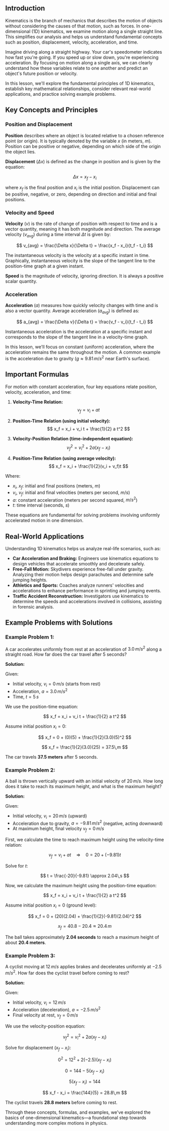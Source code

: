 ## Introduction

Kinematics is the branch of mechanics that describes the motion of objects without considering the causes of that motion, such as forces. In one-dimensional (1D) kinematics, we examine motion along a single straight line. This simplifies our analysis and helps us understand fundamental concepts such as position, displacement, velocity, acceleration, and time.

Imagine driving along a straight highway. Your car's speedometer indicates how fast you're going. If you speed up or slow down, you're experiencing acceleration. By focusing on motion along a single axis, we can clearly understand how these variables relate to one another and predict an object's future position or velocity.

In this lesson, we'll explore the fundamental principles of 1D kinematics, establish key mathematical relationships, consider relevant real-world applications, and practice solving example problems.

## Key Concepts and Principles

### Position and Displacement

**Position** describes where an object is located relative to a chosen reference point (or origin). It is typically denoted by the variable $x$ (in meters, $m$). Position can be positive or negative, depending on which side of the origin the object lies.

**Displacement** ($\Delta x$) is defined as the change in position and is given by the equation:

$$
\Delta x = x_f - x_i
$$

where $x_f$ is the final position and $x_i$ is the initial position. Displacement can be positive, negative, or zero, depending on direction and initial and final positions.

### Velocity and Speed

**Velocity** ($v$) is the rate of change of position with respect to time and is a vector quantity, meaning it has both magnitude and direction. The average velocity ($v_{avg}$) during a time interval $\Delta t$ is given by:

$$
v_{avg} = \frac{\Delta x}{\Delta t} = \frac{x_f - x_i}{t_f - t_i}
$$

The instantaneous velocity is the velocity at a specific instant in time. Graphically, instantaneous velocity is the slope of the tangent line to the position-time graph at a given instant.

**Speed** is the magnitude of velocity, ignoring direction. It is always a positive scalar quantity.

### Acceleration

**Acceleration** ($a$) measures how quickly velocity changes with time and is also a vector quantity. Average acceleration ($a_{avg}$) is defined as:

$$
a_{avg} = \frac{\Delta v}{\Delta t} = \frac{v_f - v_i}{t_f - t_i}
$$

Instantaneous acceleration is the acceleration at a specific instant and corresponds to the slope of the tangent line in a velocity-time graph.

In this lesson, we'll focus on constant (uniform) acceleration, where the acceleration remains the same throughout the motion. A common example is the acceleration due to gravity ($g \approx 9.81\,m/s^2$ near Earth's surface).

## Important Formulas

For motion with constant acceleration, four key equations relate position, velocity, acceleration, and time:

1. **Velocity-Time Relation:**
$$
v_f = v_i + a t
$$

2. **Position-Time Relation (using initial velocity):**
$$
x_f = x_i + v_i t + \frac{1}{2} a t^2
$$

3. **Velocity-Position Relation (time-independent equation):**
$$
v_f^2 = v_i^2 + 2a(x_f - x_i)
$$

4. **Position-Time Relation (using average velocity):**
$$
x_f = x_i + \frac{1}{2}(v_i + v_f)t
$$

Where:
- $x_i$, $x_f$: initial and final positions (meters, $m$)
- $v_i$, $v_f$: initial and final velocities (meters per second, $m/s$)
- $a$: constant acceleration (meters per second squared, $m/s^2$)
- $t$: time interval (seconds, $s$)

These equations are fundamental for solving problems involving uniformly accelerated motion in one dimension.

## Real-World Applications

Understanding 1D kinematics helps us analyze real-life scenarios, such as:

- **Car Acceleration and Braking:** Engineers use kinematics equations to design vehicles that accelerate smoothly and decelerate safely.
- **Free-Fall Motion:** Skydivers experience free-fall under gravity. Analyzing their motion helps design parachutes and determine safe jumping heights.
- **Athletics and Sports:** Coaches analyze runners' velocities and accelerations to enhance performance in sprinting and jumping events.
- **Traffic Accident Reconstruction:** Investigators use kinematics to determine the speeds and accelerations involved in collisions, assisting in forensic analysis.

## Example Problems with Solutions

### Example Problem 1:
A car accelerates uniformly from rest at an acceleration of $3.0\,m/s^2$ along a straight road. How far does the car travel after 5 seconds?

**Solution:**

Given:
- Initial velocity, $v_i = 0\,m/s$ (starts from rest)
- Acceleration, $a = 3.0\,m/s^2$
- Time, $t = 5\,s$

We use the position-time equation:

$$
x_f = x_i + v_i t + \frac{1}{2} a t^2
$$

Assume initial position $x_i = 0$:

$$
x_f = 0 + (0)(5) + \frac{1}{2}(3.0)(5)^2
$$

$$
x_f = \frac{1}{2}(3.0)(25) = 37.5\,m
$$

The car travels **37.5 meters** after 5 seconds.

### Example Problem 2:
A ball is thrown vertically upward with an initial velocity of $20\,m/s$. How long does it take to reach its maximum height, and what is the maximum height?

**Solution:**

Given:
- Initial velocity, $v_i = 20\,m/s$ (upward)
- Acceleration due to gravity, $a = -9.81\,m/s^2$ (negative, acting downward)
- At maximum height, final velocity $v_f = 0\,m/s$

First, we calculate the time to reach maximum height using the velocity-time relation:

$$
v_f = v_i + a t \quad\Rightarrow\quad 0 = 20 + (-9.81)t
$$

Solve for $t$:

$$
t = \frac{-20}{-9.81} \approx 2.04\,s
$$

Now, we calculate the maximum height using the position-time equation:

$$
x_f = x_i + v_i t + \frac{1}{2} a t^2
$$

Assume initial position $x_i = 0$ (ground level):

$$
x_f = 0 + (20)(2.04) + \frac{1}{2}(-9.81)(2.04)^2
$$

$$
x_f = 40.8 - 20.4 \approx 20.4\,m
$$

The ball takes approximately **2.04 seconds** to reach a maximum height of about **20.4 meters**.

### Example Problem 3:
A cyclist moving at $12\,m/s$ applies brakes and decelerates uniformly at $-2.5\,m/s^2$. How far does the cyclist travel before coming to rest?

**Solution:**

Given:
- Initial velocity, $v_i = 12\,m/s$
- Acceleration (deceleration), $a = -2.5\,m/s^2$
- Final velocity at rest, $v_f = 0\,m/s$

We use the velocity-position equation:

$$
v_f^2 = v_i^2 + 2a(x_f - x_i)
$$

Solve for displacement $(x_f - x_i)$:

$$
0^2 = 12^2 + 2(-2.5)(x_f - x_i)
$$

$$
0 = 144 - 5(x_f - x_i)
$$

$$
5(x_f - x_i) = 144
$$

$$
x_f - x_i = \frac{144}{5} = 28.8\,m
$$

The cyclist travels **28.8 meters** before coming to rest.

Through these concepts, formulas, and examples, we've explored the basics of one-dimensional kinematics—a foundational step towards understanding more complex motions in physics.